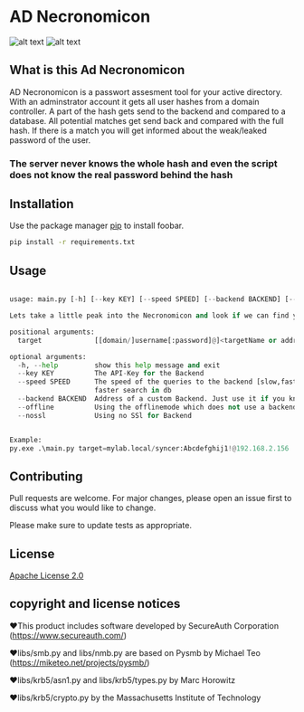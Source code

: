 # AD Necronomicon
![alt text](https://i.imgur.com/WvK1vPa.png)
![alt text](https://i.imgur.com/M0dzy5n.pngg)



## What is this Ad Necronomicon
AD Necronomicon is a passwort assesment tool for your active directory. 
With an adminstrator account it gets all user hashes from a domain controller.
A part of the hash gets send to the backend and compared to a database.
All potential matches get send back and compared with the full hash.
If there is a match you will get informed about the weak/leaked password of the user.

### The server never knows the whole hash and even the script does not know the real password behind the hash

## Installation

Use the package manager [pip](https://pip.pypa.io/en/stable/) to install foobar.

```bash
pip install -r requirements.txt
```

## Usage

```python

usage: main.py [-h] [--key KEY] [--speed SPEED] [--backend BACKEND] [--offline] [--nossl] target

Lets take a little peak into the Necronomicon and look if we can find your Active Directory users in it

positional arguments:
  target             [[domain/]username[:password]@]<targetName or address>

optional arguments:
  -h, --help         show this help message and exit
  --key KEY          The API-Key for the Backend
  --speed SPEED      The speed of the queries to the backend [slow,fast] slow: Partial hashes are send to the backend -> Slow search in the db fast: Full hash is send to backend ->       
                     faster search in db
  --backend BACKEND  Address of a custom Backend. Just use it if you know what you are doing!
  --offline          Using the offlinemode which does not use a backend
  --nossl            Using no SSl for Backend


Example:
py.exe .\main.py target=mylab.local/syncer:Abcdefghij1!@192.168.2.156  --backend=localhost:8080 --nossl --key=abc
```

## Contributing
Pull requests are welcome. For major changes, please open an issue first to discuss what you would like to change.

Please make sure to update tests as appropriate.

## License
[Apache License 2.0](https://choosealicense.com/licenses/apache-2.0/)


## copyright and license notices 
❤This product includes software developed by SecureAuth Corporation (https://www.secureauth.com/)  

❤libs/smb.py and libs/nmb.py are based on Pysmb by Michael Teo (https://miketeo.net/projects/pysmb/)

❤libs/krb5/asn1.py and libs/krb5/types.py by Marc Horowitz

❤libs/krb5/crypto.py by the Massachusetts Institute of Technology
